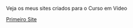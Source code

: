 Veja os meus sites criados para o Curso em Vídeo

<a href="https://conationi.github.io/HTML-CSS/PrimeiroSite/">Primeiro Site</a>